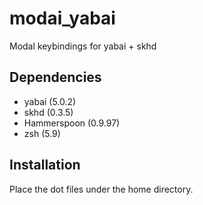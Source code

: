 # modai_yabai
Modal keybindings for yabai + skhd

## Dependencies
- yabai (5.0.2)
- skhd (0.3.5)
- Hammerspoon (0.9.97)
- zsh (5.9)

## Installation
Place the dot files under the home directory.
